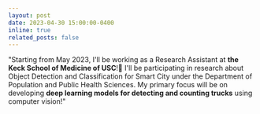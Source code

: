 ```yaml
---
layout: post
date: 2023-04-30 15:00:00-0400
inline: true
related_posts: false
---
```


"Starting from May 2023, I'll be working as a Research Assistant at **the Keck School of Medicine of USC**!🐥 I'll be participating in research about Object Detection and Classification for Smart City under the Department of Population and Public Health Sciences. My primary focus will be on developing **deep learning models for detecting and counting trucks** using computer vision!"